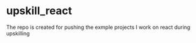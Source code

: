 # upskill_react
The repo is created for pushing the exmple projects I work on react during upskilling
